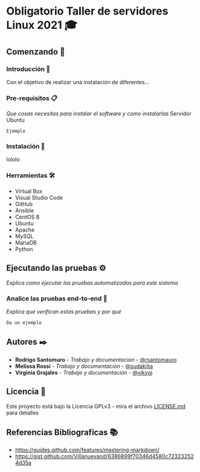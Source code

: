 # Obligatorio Taller de servidores Linux 2021 🎓

## Comenzando 🚀

### Introducción 📖

Con el objetivo de realizar una instalación de diferentes... 


### Pre-requisitos 📋

_Que cosas necesitas para instalar el software y como instalarlas_
Servidor Ubuntu
```
Ejemplo
```

### Instalación 💽

lololo

### Herramientas 🛠️

- Virtual Box
- Visual Studio Code
- GitHub
- Ansible
- CentOS 8
- Ubuntu
- Apache
- MySQL
- MariaDB
- Python

## Ejecutando las pruebas ⚙️

_Explica como ejecutar las pruebas automatizadas para este sistema_

### Analice las pruebas end-to-end 🔩

_Explica que verifican estas pruebas y por qué_

```
Da un ejemplo
```


## Autores ✒️

- **Rodrigo Santomuro** - *Trabajo y documentacion* - [@rsantomauro](https://github.com/rsantomauro)
- **Melissa Rossi** - *Trabajo y documentación* - [@sudakiita](https://github.com/sudakiita)
- **Virginia Grajales** - *Trabajo y documentación* - [@vikygj](https://github.com/vikygj)

## Licencia 📄

Este proyecto está bajo la Licencia GPLv3 - mira el archivo [LICENSE.md](https://github.com/rsantomauro/obligatorio_2021_08/blob/main/lamp/LICENSE.md) para detalles

## Referencias Bibliograficas 📚

- https://guides.github.com/features/mastering-markdown/
- https://gist.github.com/Villanuevand/6386899f70346d4580c723232524d35a


